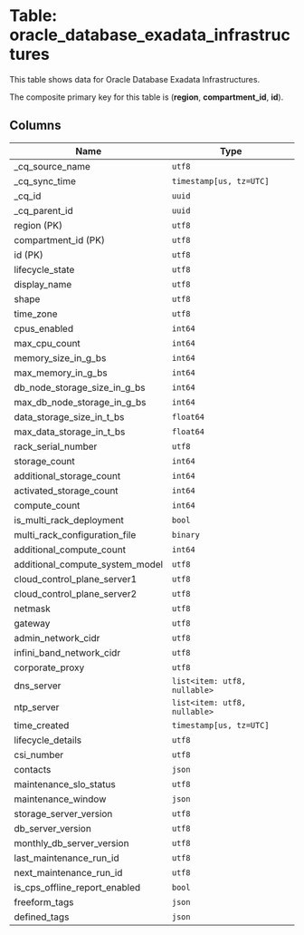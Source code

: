 # Table: oracle_database_exadata_infrastructures

This table shows data for Oracle Database Exadata Infrastructures.

The composite primary key for this table is (**region**, **compartment_id**, **id**).

## Columns

| Name          | Type          |
| ------------- | ------------- |
|_cq_source_name|`utf8`|
|_cq_sync_time|`timestamp[us, tz=UTC]`|
|_cq_id|`uuid`|
|_cq_parent_id|`uuid`|
|region (PK)|`utf8`|
|compartment_id (PK)|`utf8`|
|id (PK)|`utf8`|
|lifecycle_state|`utf8`|
|display_name|`utf8`|
|shape|`utf8`|
|time_zone|`utf8`|
|cpus_enabled|`int64`|
|max_cpu_count|`int64`|
|memory_size_in_g_bs|`int64`|
|max_memory_in_g_bs|`int64`|
|db_node_storage_size_in_g_bs|`int64`|
|max_db_node_storage_in_g_bs|`int64`|
|data_storage_size_in_t_bs|`float64`|
|max_data_storage_in_t_bs|`float64`|
|rack_serial_number|`utf8`|
|storage_count|`int64`|
|additional_storage_count|`int64`|
|activated_storage_count|`int64`|
|compute_count|`int64`|
|is_multi_rack_deployment|`bool`|
|multi_rack_configuration_file|`binary`|
|additional_compute_count|`int64`|
|additional_compute_system_model|`utf8`|
|cloud_control_plane_server1|`utf8`|
|cloud_control_plane_server2|`utf8`|
|netmask|`utf8`|
|gateway|`utf8`|
|admin_network_cidr|`utf8`|
|infini_band_network_cidr|`utf8`|
|corporate_proxy|`utf8`|
|dns_server|`list<item: utf8, nullable>`|
|ntp_server|`list<item: utf8, nullable>`|
|time_created|`timestamp[us, tz=UTC]`|
|lifecycle_details|`utf8`|
|csi_number|`utf8`|
|contacts|`json`|
|maintenance_slo_status|`utf8`|
|maintenance_window|`json`|
|storage_server_version|`utf8`|
|db_server_version|`utf8`|
|monthly_db_server_version|`utf8`|
|last_maintenance_run_id|`utf8`|
|next_maintenance_run_id|`utf8`|
|is_cps_offline_report_enabled|`bool`|
|freeform_tags|`json`|
|defined_tags|`json`|